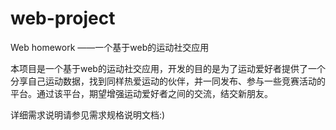 # web-project
Web homework ——一个基于web的运动社交应用

本项目是一个基于web的运动社交应用，开发的目的是为了运动爱好者提供了一个分享自己运动数据，找到同样热爱运动的伙伴，并一同发布、参与一些竞赛活动的平台。通过该平台，期望增强运动爱好者之间的交流，结交新朋友。

详细需求说明请参见需求规格说明文档:)
